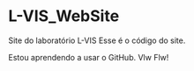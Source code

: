 # L-VIS_WebSite
Site do laboratório L-VIS
Esse é o código do site.

Estou aprendendo a usar o GitHub. Vlw Flw!
